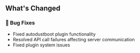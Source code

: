 ## What's Changed

### 🐛 Bug Fixes
- Fixed autodustboot plugin functionality
- Resolved API call failures affecting server communication
- Fixed plugin system issues

